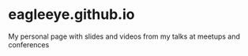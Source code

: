eagleeye.github.io
==================

My personal page with slides and videos from my talks at meetups and conferences
